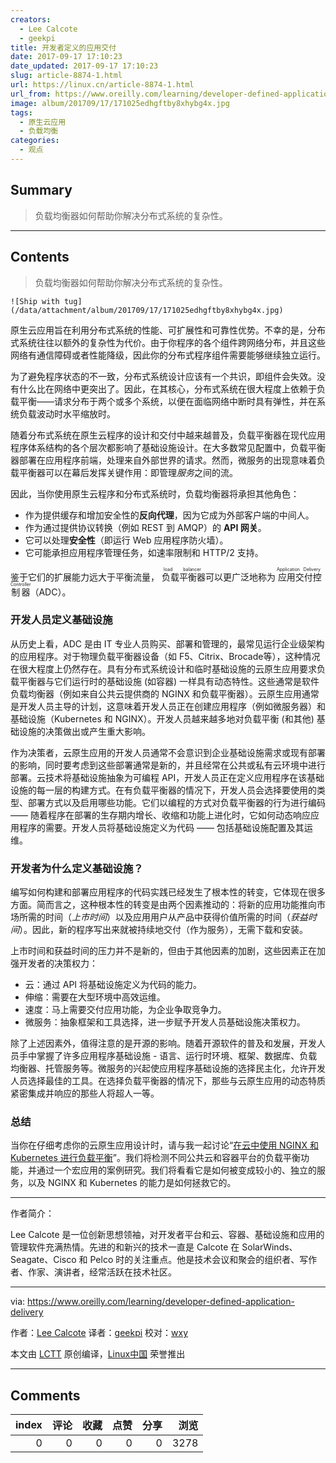 ```yaml
---
creators:
  - Lee Calcote
  - geekpi
title: 开发者定义的应用交付
date: 2017-09-17 17:10:23
date_updated: 2017-09-17 17:10:23
slug: article-8874-1.html
url: https://linux.cn/article-8874-1.html
url_from: https://www.oreilly.com/learning/developer-defined-application-delivery
image: album/201709/17/171025edhgftby8xhybg4x.jpg
tags:
  - 原生云应用
  - 负载均衡
categories:
  - 观点
---
```


## Summary

> 负载均衡器如何帮助你解决分布式系统的复杂性。

***

<!-- more -->

## Contents

> 
> 负载均衡器如何帮助你解决分布式系统的复杂性。
> 
> 
> 

`![Ship with tug](/data/attachment/album/201709/17/171025edhgftby8xhybg4x.jpg)`

原生云应用旨在利用分布式系统的性能、可扩展性和可靠性优势。不幸的是，分布式系统往往以额外的复杂性为代价。由于你程序的各个组件跨网络分布，并且这些网络有通信障碍或者性能降级，因此你的分布式程序组件需要能够继续独立运行。

为了避免程序状态的不一致，分布式系统设计应该有一个共识，即组件会失效。没有什么比在网络中更突出了。因此，在其核心，分布式系统在很大程度上依赖于负载平衡——请求分布于两个或多个系统，以便在面临网络中断时具有弹性，并在系统负载波动时水平缩放时。

随着分布式系统在原生云程序的设计和交付中越来越普及，负载平衡器在现代应用程序体系结构的各个层次都影响了基础设施设计。在大多数常见配置中，负载平衡器部署在应用程序前端，处理来自外部世界的请求。然而，微服务的出现意味着负载平衡器可以在幕后发挥关键作用：即管理*服务*之间的流。

因此，当你使用原生云程序和分布式系统时，负载均衡器将承担其他角色：

* 作为提供缓存和增加安全性的**反向代理**，因为它成为外部客户端的中间人。
* 作为通过提供协议转换（例如 REST 到 AMQP）的 **API 网关**。
* 它可以处理**安全性**（即运行 Web 应用程序防火墙）。
* 它可能承担应用程序管理任务，如速率限制和 HTTP/2 支持。

鉴于它们的扩展能力远大于平衡流量，<ruby> 负载平衡器 <rt>  load balancer </rt></ruby>可以更广泛地称为<ruby> 应用交付控制器 <rt>  Application Delivery Controller </rt></ruby>（ADC）。

### 开发人员定义基础设施

从历史上看，ADC 是由 IT 专业人员购买、部署和管理的，最常见运行企业级架构的应用程序。对于物理负载平衡器设备（如 F5、Citrix、Brocade等），这种情况在很大程度上仍然存在。具有分布式系统设计和临时基础设施的云原生应用要求负载平衡器与它们运行时的基础设施 (如容器) 一样具有动态特性。这些通常是软件负载均衡器（例如来自公共云提供商的 NGINX 和负载平衡器）。云原生应用通常是开发人员主导的计划，这意味着开发人员正在创建应用程序（例如微服务器）和基础设施（Kubernetes 和 NGINX）。开发人员越来越多地对负载平衡 (和其他) 基础设施的决策做出或产生重大影响。

作为决策者，云原生应用的开发人员通常不会意识到企业基础设施需求或现有部署的影响，同时要考虑到这些部署通常是新的，并且经常在公共或私有云环境中进行部署。云技术将基础设施抽象为可编程 API，开发人员正在定义应用程序在该基础设施的每一层的构建方式。在有负载平衡器的情况下，开发人员会选择要使用的类型、部署方式以及启用哪些功能。它们以编程的方式对负载平衡器的行为进行编码 —— 随着程序在部署的生存期内增长、收缩和功能上进化时，它如何动态响应应用程序的需要。开发人员将基础设施定义为代码 —— 包括基础设施配置及其运维。

### 开发者为什么定义基础设施？

编写如何构建和部署应用程序的代码实践已经发生了根本性的转变，它体现在很多方面。简而言之，这种根本性的转变是由两个因素推动的：将新的应用功能推向市场所需的时间（*上市时间*）以及应用用户从产品中获得价值所需的时间（*获益时间*）。因此，新的程序写出来就被持续地交付（作为服务），无需下载和安装。

上市时间和获益时间的压力并不是新的，但由于其他因素的加剧，这些因素正在加强开发者的决策权力：

* 云：通过 API 将基础设施定义为代码的能力。
* 伸缩：需要在大型环境中高效运维。
* 速度：马上需要交付应用功能，为企业争取竞争力。
* 微服务：抽象框架和工具选择，进一步赋予开发人员基础设施决策权力。

除了上述因素外，值得注意的是开源的影响。随着开源软件的普及和发展，开发人员手中掌握了许多应用程序基础设施 - 语言、运行时环境、框架、数据库、负载均衡器、托管服务等。微服务的兴起使应用程序基础设施的选择民主化，允许开发人员选择最佳的工具。在选择负载平衡器的情况下，那些与云原生应用的动态特质紧密集成并响应的那些人将超人一等。

### 总结

当你在仔细考虑你的云原生应用设计时，请与我一起讨论“[在云中使用 NGINX 和 Kubernetes 进行负载平衡](http://www.oreilly.com/pub/e/3864?intcmp=il-webops-webcast-reg-webcast_new_site_developer_defined_application_delivery_body_text_cta)”。我们将检测不同公共云和容器平台的负载平衡功能，并通过一个宏应用的案例研究。我们将看看它是如何被变成较小的、独立的服务，以及 NGINX 和 Kubernetes 的能力是如何拯救它的。

---

作者简介：

Lee Calcote 是一位创新思想领袖，对开发者平台和云、容器、基础设施和应用的管理软件充满热情。先进的和新兴的技术一直是 Calcote 在 SolarWinds、Seagate、Cisco 和 Pelco 时的关注重点。他是技术会议和聚会的组织者、写作者、作家、演讲者，经常活跃在技术社区。

---

via: <https://www.oreilly.com/learning/developer-defined-application-delivery>

作者：[Lee Calcote](https://www.oreilly.com/people/7f693-lee-calcote) 译者：[geekpi](https://github.com/geekpi) 校对：[wxy](https://github.com/wxy)

本文由 [LCTT](https://github.com/LCTT/TranslateProject) 原创编译，[Linux中国](https://linux.cn/) 荣誉推出

***

## Comments


|   index |   评论 |   收藏 |   点赞 |   分享 |   浏览 |
|--------:|-------:|-------:|-------:|-------:|-------:|
|       0 |      0 |      0 |      0 |      0 |   3278 |
